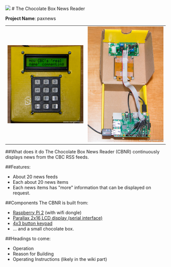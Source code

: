 <img src="https://www.raspberrypi.org/wp-content/uploads/2011/10/Raspi-PGB001.png" width="80">
# The Chocolate Box News Reader

**Project Name**: paxnews

<table>
<tr>
    <td> <img src="./images/ChocolateBoxReader-7810.jpg" alt="Drawing" style="width: 250px;"/> </td>
    <td> <img src="./images/ChocolateBoxReader-7834.jpg" alt="Drawing" style="width: 250px;"/> </td>
    </tr>
</table>

##What does it do
The Chocolate Box News Reader (CBNR) continuously displays news from the CBC RSS feeds.

##Features:
  * About 20 news feeds
  * Each about 20 news items
  * Each news items has "more" information that can be displayed on request.
  
##Components
The CBNR is built from:
  * [Raspberry Pi 2](https://www.raspberrypi.org/products/raspberry-pi-2-model-b/) (with wifi dongle)
  * [Parallax 2x16 LCD display (serial interface)](https://www.parallax.com/product/27977)
  * [4x3 button keypad](https://www.creatroninc.com/product/4x3-button-keypad/)
  * ... and a small chocolate box.

##Headings to come:
  * Operation
  * Reason for Building
  * Operating Instructions (likely in the wiki part)
